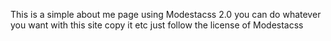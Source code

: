 This is a simple about me page using Modestacss 2.0 you can do whatever you want with this site copy it etc just follow the license of Modestacss
